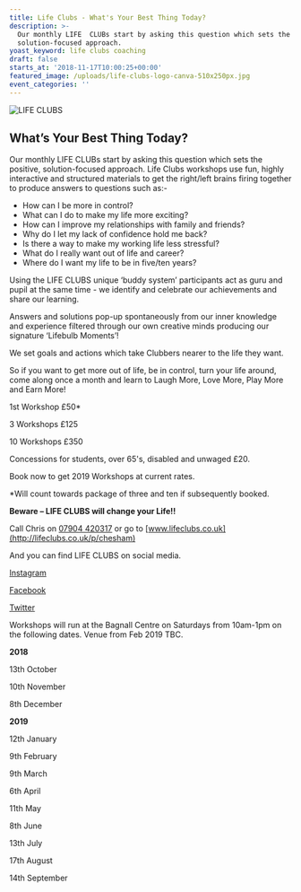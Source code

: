 ```yaml
---
title: Life Clubs - What's Your Best Thing Today?
description: >-
  Our monthly LIFE  CLUBs start by asking this question which sets the positive,
  solution-focused approach. 
yoast_keyword: life clubs coaching
draft: false
starts_at: '2018-11-17T10:00:25+00:00'
featured_image: /uploads/life-clubs-logo-canva-510x250px.jpg
event_categories: ''
---
```

![LIFE CLUBS ](/uploads/life-clubs-logo-canva-510x250px.jpg)

## What’s Your  Best  Thing  Today?

Our monthly LIFE  CLUBs start by asking this question which sets the positive, solution-focused approach.  Life Clubs workshops use fun,  highly interactive and structured materials to get the right/left brains firing together to produce answers to questions such as:-      

* How can I be more in control?
* What can I do to make my life more exciting?
* How can I improve my relationships with family and friends?
* Why do I let my lack of confidence hold me back?
* Is there a way to make my working life less stressful?
* What do I really want out of life and career?
* Where do I want my life to be in five/ten years?

Using the LIFE CLUBS unique ‘buddy system’ participants act as guru and pupil at the same time - we identify and celebrate our achievements and share our learning. 

Answers and solutions pop-up spontaneously from our inner knowledge and experience filtered through our own creative minds producing our signature ‘Lifebulb Moments’!

We set goals and actions which take Clubbers nearer to the life they want.

So if you want to get more out of life, be in control, turn your life around, come along once a month and learn to Laugh More, Love More, Play More and Earn More!

1st Workshop £50*

3 Workshops £125

10 Workshops £350

Concessions for students, over 65's, disabled and unwaged £20.

Book now to get 2019 Workshops at  current rates.

\*Will count towards package of three and ten if subsequently booked.

**Beware – LIFE CLUBS will change your Life!!**

Call Chris on [07904 420317](<tel:07904 420317>) or go to [www.lifeclubs.co.uk](http://lifeclubs.co.uk/p/chesham)

And you can find LIFE CLUBS on social media. 

[Instagram](https://www.instagram.com/yourlifeclubs/)

[Facebook](https://www.facebook.com/LifeClubs/)

[Twitter](https://twitter.com/LifeClubs)

Workshops will run at the Bagnall Centre on Saturdays from 10am-1pm on the following dates. Venue from Feb 2019 TBC.  

**2018**

13th October 

10th November 

8th December 

**2019**

12th January  

9th February 

9th March  

6th April  

11th May 

8th June  

13th July  

17th August 

14th September
